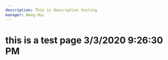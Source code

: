 ```yaml
---
description: This is description testing
manager: Wang.Hui
---
```

# this is a test page 3/3/2020 9:26:30 PM